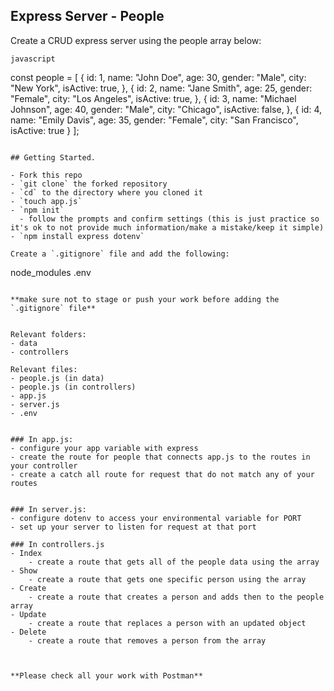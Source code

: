 ## Express Server - People

Create a CRUD express server using the people array below:

```javascript```

const people = [
    {
        id: 1,
        name: "John Doe",
        age: 30,
        gender: "Male",
        city: "New York",
        isActive: true,
    },
    {
        id: 2,
        name: "Jane Smith",
        age: 25,
        gender: "Female",
        city: "Los Angeles",
        isActive: true,
    },
    {
        id: 3,
        name: "Michael Johnson",
        age: 40,
        gender: "Male",
        city: "Chicago",
        isActive: false,
    },
    {
        id: 4,
        name: "Emily Davis",
        age: 35,
        gender: "Female",
        city: "San Francisco",
        isActive: true
    }
];
```

## Getting Started.

- Fork this repo
- `git clone` the forked repository
- `cd` to the directory where you cloned it
- `touch app.js`
- `npm init`
  - follow the prompts and confirm settings (this is just practice so it's ok to not provide much information/make a mistake/keep it simple)
- `npm install express dotenv`

Create a `.gitignore` file and add the following:

```
node_modules
.env
```

**make sure not to stage or push your work before adding the `.gitignore` file**


Relevant folders:
- data
- controllers

Relevant files:
- people.js (in data)
- people.js (in controllers)
- app.js
- server.js
- .env


### In app.js: 
- configure your app variable with express
- create the route for people that connects app.js to the routes in your controller
- create a catch all route for request that do not match any of your routes


### In server.js:
- configure dotenv to access your environmental variable for PORT
- set up your server to listen for request at that port

### In controllers.js 
- Index
    - create a route that gets all of the people data using the array 
- Show
    - create a route that gets one specific person using the array 
- Create 
    - create a route that creates a person and adds then to the people array
- Update
    - create a route that replaces a person with an updated object
- Delete
    - create a route that removes a person from the array 



**Please check all your work with Postman**

